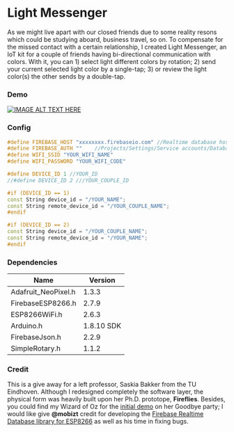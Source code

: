 # Light Messenger
As we might live apart with our closed friends due to some reality resons which could be studying aboard, business travel, so on. To compensate for the missed contact with a certain relationship, I created Light Messenger, an IoT kit for a couple of friends having bi-directional communication with colors. With it, you can 1) select light different colors by rotation; 2) send your current selected light color by a single-tap; 3) or review the light color(s) the other sends by a double-tap.



### Demo
[![IMAGE ALT TEXT HERE](https://oss.pxing.design/Videos/video_thumbnail/Light-messenger_thumbnail.jpg?x-oss-process=style%2Flarge)](https://video.pxing.design/Videos/Light-Messenger_Demo.m4v)



### Config

```c++
#define FIREBASE_HOST "xxxxxxxx.firebaseio.com" //Realtime database host without https:// 
#define FIREBASE_AUTH ""    //Projects/Settings/Service accounts/Database secrets
#define WIFI_SSID "YOUR_WIFI_NAME"
#define WIFI_PASSWORD "YOUR_WIFI_CODE"

#define DEVICE_ID 1 //YOUR_ID
//#define DEVICE_ID 2 ///YOUR_COUPLE_ID                  

#if (DEVICE_ID == 1)
const String device_id = "/YOUR_NAME";
const String remote_device_id = "/YOUR_COUPLE_NAME";
#endif

#if (DEVICE_ID == 2)
const String device_id = "/YOUR_COUPLE_NAME";
const String remote_device_id = "/YOUR_NAME";
#endif
```



### Dependencies

| Name | Version |
| ---- | ---- |
|Adafruit_NeoPixel.h| 1.3.3 |
|FirebaseESP8266.h| 2.7.9 |
|ESP8266WiFi.h| 2.6.3 |
|Arduino.h| 1.8.10 SDK |
|FirebaseJson.h| 2.2.9 |
|SimpleRotary.h| 1.1.2 |



### Credit

This is a give away for a left professor, Saskia Bakker from the TU Eindhoven. Although I redesigned completely the software layer, the physical form was heavily built upon her Ph.D. prototope, **Fireflies**. Besides, you could find my Wizard of Oz for the [initial demo](https://pxing.design/demo-on-saskias-farewell/) on her Goodbye party; I would like give **@mobizt** credit for developing the [Firebase Realtime Database library for ESP8266](https://github.com/mobizt/Firebase-ESP8266) as well as his time in fixing bugs. 

